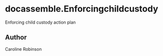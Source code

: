 # docassemble.Enforcingchildcustody

Enforcing child custody action plan

## Author

Caroline Robinson

